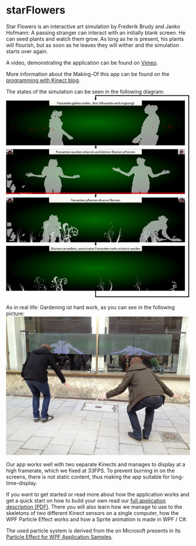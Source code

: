 starFlowers
===========
Star Flowers is an interactive art simulation by Frederik Brudy and Janko Hofmann: A passing stranger can interact with an initially blank screen. He can seed plants and watch them grow. As long as he is present, his plants will flourish, but as soon as he leaves they will wither and the simulation starts over again. 

A video, demonstrating the application can be found on <a href="https://vimeo.com/64384008" target="_blank">Vimeo</a>. 

More information about the Making-Of this app can be found on the <a href="http://programmingwithkinect.wordpress.com" target="_blank">programming with Kinect blog</a>.

The states of the simulation can be seen in the following diagram:
![States of the StarFlowers App by Frederik Brudy and Janko Hofmann](StarFlowers-appstates-brudy-hofmann.jpg "TStates of the StarFlowers Kinect application by Frederik Brudy and Janko Hofmann. 1st image: Walking strangers pass the public displays, their outline will be displayed. 2nd image: Users are regcognized and can seed plants with the particle systems in their hands. 3rd image: Users seed plants. 4th image: plants wither as soon as no user is present anymore.")

As in real life: Gardening ist hard work, as you can see in the following picture:
![people bending in front of public screen o seed plants for StarFlowers App](starflowers-hard-work.jpg "Gardening ist hard work, if you want to do it right.")

Our app works well with two separate Kinects and manages to display at a high framerate, which we fixed at 33FPS. To prevent burning in on the screens, there is not static content, thus making the app suitable for long-time-display.

If you want to get started or read more about how the application works and get a quick start on how to build your own read our <a href="StarFlowersDeliverable.pdf?raw=true" target="_blank">full application description (PDF)</a>. There you will also learn how we manage to use to the skeletons of two different Kinect sensors on a single computer, how the WPF Particle Effect works and how a Sprite animation is made in WPF / C#.

The used particle system is derived from the on Microsoft presents in its <a href="http://msdn.microsoft.com/en-us/library/vstudio/ms771772(v=vs.90).aspx" target="_blank">Particle Effect for WPF Application Samples</a>.